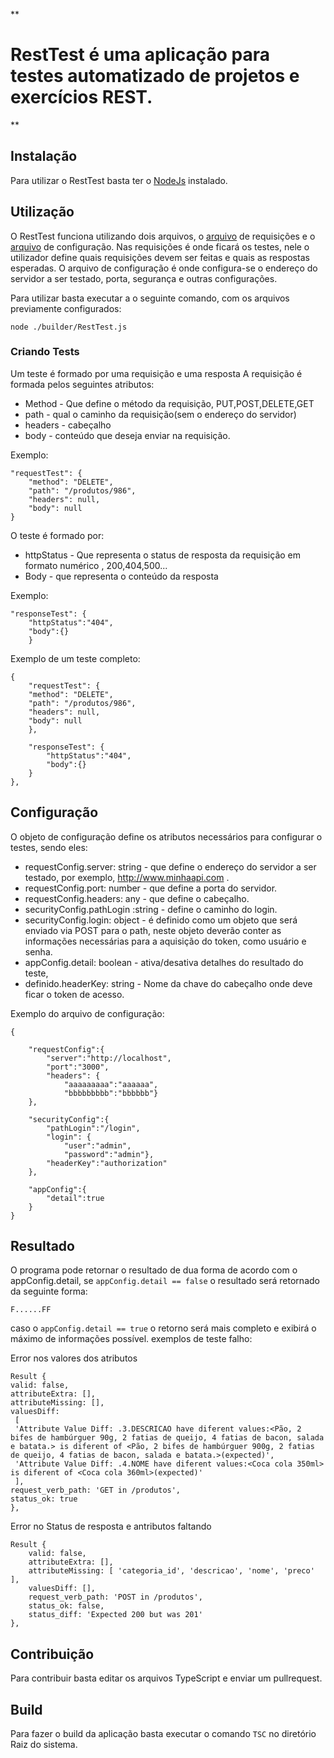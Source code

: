 **

# RestTest é uma aplicação para testes automatizado de projetos e exercícios REST.

**

## Instalação
Para utilizar o RestTest basta ter o [NodeJs](https://nodejs.org/en/) instalado.
## Utilização
O RestTest funciona utilizando dois arquivos, o [arquivo](https://github.com/RaimundoHeitorMiranda/RESTest/blob/master/requests.json) de requisições e o [arquivo](https://github.com/RaimundoHeitorMiranda/RESTest/blob/master/config.json) de configuração. Nas requisições é onde ficará os testes, nele o utilizador define quais requisições devem ser feitas e quais as respostas esperadas. O arquivo de configuração é onde configura-se o endereço do servidor a ser testado, porta, segurança e outras configurações.

Para utilizar basta executar a o seguinte comando, com os arquivos previamente configurados: 

    node ./builder/RestTest.js

### Criando Tests
Um teste é formado por uma requisição e uma resposta
A requisição é formada pelos seguintes atributos:

 - Method - Que define o método da requisição, PUT,POST,DELETE,GET
 - path - qual o caminho da requisição(sem o endereço do servidor)
 - headers - cabeçalho
 - body - conteúdo que deseja enviar na requisição.

Exemplo: 

    "requestTest": {
	    "method": "DELETE",
	    "path": "/produtos/986",
	    "headers": null,
	    "body": null    
    }

O teste é formado por:
 - httpStatus - Que representa o status de resposta da requisição  em formato numérico , 200,404,500...
- Body - que representa o conteúdo da resposta
 
 Exemplo:

    "responseTest": {
        "httpStatus":"404",
        "body":{}
        }

Exemplo de um teste completo:

    {
	    "requestTest": {
	    "method": "DELETE",
	    "path": "/produtos/986",
	    "headers": null,
	    "body": null
	    },
    
	    "responseTest": {
		    "httpStatus":"404",
		    "body":{}
	    }
    },

## Configuração
O objeto de configuração define os atributos necessários para configurar o testes, sendo eles:
- requestConfig.server: string - que define o endereço do servidor a ser testado, por exemplo, http://www.minhaapi.com .
- requestConfig.port: number - que define a porta do servidor.
- requestConfig.headers: any - que define o cabeçalho.
- securityConfig.pathLogin :string - define o caminho do login.
- securityConfig.login: object - é definido como um objeto que será enviado via POST para o path, neste objeto deverão conter as informações necessárias para a aquisição do token, como usuário e senha.
-  appConfig.detail: boolean - ativa/desativa detalhes do resultado do teste,
- definido.headerKey: string - Nome da chave do cabeçalho onde deve ficar o token de acesso.

Exemplo do arquivo de configuração:

    {
	
	    "requestConfig":{
		    "server":"http://localhost",
		    "port":"3000",
		    "headers": {
			    "aaaaaaaaa":"aaaaaa",
			    "bbbbbbbbb":"bbbbbb"}
	    },
    
	    "securityConfig":{
		    "pathLogin":"/login",
		    "login": {
			    "user":"admin",
			    "password":"admin"},
		    "headerKey":"authorization"
	    },

	    "appConfig":{
		    "detail":true
	    }
    }

## Resultado
O programa pode retornar o resultado de dua forma de acordo com o appConfig.detail,
se `appConfig.detail == false` o resultado será retornado da seguinte forma:

    F......FF

caso o `appConfig.detail == true` o retorno será mais completo e exibirá o máximo de informações possível.
exemplos de teste falho:

Error nos valores dos atributos

    Result {
    valid: false,
    attributeExtra: [],
    attributeMissing: [],
    valuesDiff:
     [ 
     'Attribute Value Diff: .3.DESCRICAO have diferent values:<Pão, 2 bifes de hambúrguer 90g, 2 fatias de queijo, 4 fatias de bacon, salada e batata.> is diferent of <Pão, 2 bifes de hambúrguer 900g, 2 fatias de queijo, 4 fatias de bacon, salada e batata.>(expected)',
     'Attribute Value Diff: .4.NOME have diferent values:<Coca cola 350ml> is diferent of <Coca cola 360ml>(expected)'
     ],
    request_verb_path: 'GET in /produtos',
    status_ok: true 
    },

Error no Status de resposta e antributos faltando

    Result {
	    valid: false,
	    attributeExtra: [],
	    attributeMissing: [ 'categoria_id', 'descricao', 'nome', 'preco' ],
	    valuesDiff: [],
	    request_verb_path: 'POST in /produtos',
	    status_ok: false,
	    status_diff: 'Expected 200 but was 201' 
    }, 

## Contribuição
Para contribuir basta editar os arquivos TypeScript e enviar um pullrequest.
## Build
Para fazer o build da aplicação basta executar o comando `TSC` no diretório Raiz do sistema.
